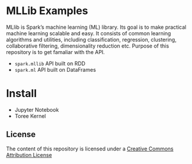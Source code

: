 # MLLib Examples
MLlib is Spark’s machine learning (ML) library. Its goal is to make practical machine learning scalable and easy. It consists of common learning algorithms and utilities, including classification, regression, clustering, collaborative filtering, dimensionality reduction etc. Purpose of this repository is to get famaliar with the API.

- `spark.mllib` API built on RDD
- `spark.ml` API built on DataFrames

# Install
- Jupyter Notebook
- Toree Kernel

## License
The content of this repository is licensed under a [Creative Commons Attribution License](http://creativecommons.org/licenses/by/3.0/us/)
